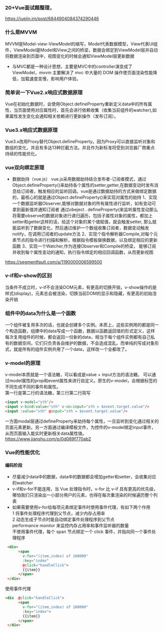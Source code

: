 ### 20+Vue面试题整理，<br>
https://juejin.im/post/6844904084374290446

### 什么是MVVM
MVVM是Model-view-ViewModel的缩写，Model代表数据模型，View代表UI组件，ViewModel是Model和View之间的桥梁，数据会绑定到ViewModel层并自动将数据渲染到页面中，视图变化的时候会通知ViewModel层更新数据
- 与MVC都是一种设计思想，主要是MVC中的controller演变成了ViewModel，mvvm 主要解决了 mvc 中大量的 DOM 操作使页面渲染性能降低，加载速度变慢，影响用户体验。
### 简单说一下Vue2.x响应式数据原理
Vue在初始化数据时，会使用Object.defineProperty重新定义data中的所有属性，当页面使用对应属性时，首先会进行依赖收集（收集当前组件的watcher),如果属性发生变化会通知相关依赖进行更新操作（发布订阅）。
### Vue3.x响应式数据原理
Vue3.x改用Proxy替代Object.defineProperty。因为Proxy可以直接监听对象和数组的变化，并且有多达13种拦截方法。并且作为新标准将受到浏览器厂商重点持续的性能优化。
### vue双向绑定原理
- 数据劫持（vue.js）
vue.js采用数据劫持结合发布者-订阅者模式，通过Object.defineProperty()来劫持各个属性的setter,getter,在数据变动时发布消息给订阅者，触发相应的监听回调。vue是通过数据劫持的方式来做绑定数据的，最核心的就是通过Object.defineProperty()来实现对属性的劫持
1、实现一个数据监听器Observer,能够对数据对象的所有属性进行监听，如有变动可拿到最新值并通知订阅者
通过obeject . defineProperty(来监听属性变动那么将需要observe的数据对象进行递归遍历，包括子属性对象的属性，都加上setter和getter这样的话，给这个对象的某个值赋值，就会触发setter, 那么就能监听到了数据变化，然后通过维护一个数组收集订阅者，数据变动触发notify，在调用订阅者的update方法
2、实现个指令解析器Compile,对每个元素节点的指令进行扫描和解析，根据指令模板替换数据，以及绑定相应的更新函数
3、实现一个Watcher,作为连接Observer和Compile的桥梁， 能够订阅并收到每个属性变动的通知，执行指令绑定的相应回调函数，从而更新视图

https://segmentfault.com/a/1190000006599500

### v-if和v-show的区别
当条件不成立时，v-if不会渲染DOM元素，有更高的切换开销，v-show操作的是样式(display)，元素总会被渲染，切换当前DOM的显示和隐藏，有更高的初始渲染开销
### 组件中的data为什么是一个函数
一个组件被复用多次的话，也就会创建多个实例。本质上，这些实例用的都是同一个构造函数，组建中的data写成一个函数，数据以函数返回值的形式定义，这样每次复用组件的时候，都会返回一份新的data，相当于每个组件实例都有自己私有的数据空间，它们只负责各自维护的数据，不会造成混乱。而单纯的写成对象形式，就是所有的组件实例共用了一个data，这样改一个全都改了。
### v-model的原理
 v-model本质就是一个语法糖，可以看成是value + input方法的语法糖。 可以通过model属性的prop和event属性来进行自定义。原生的v-model，会根据标签的不同生成不同的事件和属性。<br>
第一行是第二行的语法糖，第三行第二行简写
 ```html
<input v-model="sth"/>
<input v-bind:value="sth" v-on:input="sth = $event.target.value"/>
<input :value="sth" @input="sth = $event.target.value"/>
```
 一方面modal层通过defineProperty来劫持每个属性，一旦监听到变化通过相关的页面元素更新。另一方面通过编译模板文件，为控件的v-model绑定input事件，从而页面输入能实时更新相关data属性值。<br>
https://www.jianshu.com/p/0d089f770ab2
### Vue的性能优化
#### 编码阶段
- 尽量减少data中的数据，data中的数据都会增加getter和setter，会收集对应的watcher
- v-if和v-for不能连用，当 Vue 处理指令时，v-for 比 v-if 具有更高的优先级，哪怕我们只渲染出一小部分用户的元素，也得在每次重渲染的时候遍历整个列表
- 如果需要使用v-for给每项元素绑定事件时使用事件代理，有如下两个作用<br>
1 将事件处理程序代理到父节点，减少内存占用率<br>
2 动态生成子节点时能自动绑定事件处理程序到父节点<br>
performance monitor 来监控内存占用率和事件监听器的数量<br>
不使用事件代理，每个 span 节点绑定一个 click 事件，并指向同一个事件处理程序
```html
 <div>
      <span 
        v-for="(item,index) of 100000" 
        :key="index" 
        @click="handleClick">
        {{item}}
      </span>
 </div>
```
使用事件代理
```html
<div  @click="handleClick">
      <span 
        v-for="(item,index) of 100000"  
        :key="index">
        {{item}}
      </span>
 </div>
```
